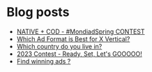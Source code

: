 # Blog posts
<!-- BLOG-POST-LIST:START -->
- [NATIVE + COD - #MondiadSpring CONTEST](https://afflift.com/f/threads/native-cod-mondiadspring-contest.10562/)
- [Which Ad Format is Best for X Vertical?](https://afflift.com/f/threads/which-ad-format-is-best-for-x-vertical.10585/)
- [Which country do you live in?](https://afflift.com/f/threads/which-country-do-you-live-in.65/)
- [2023 Contest - Ready, Set, Let&#39;s GOOOOO!](https://afflift.com/f/threads/2023-contest-ready-set-lets-gooooo.10246/)
- [Find winning ads ?](https://afflift.com/f/threads/find-winning-ads.10584/)
<!-- BLOG-POST-LIST:END -->
